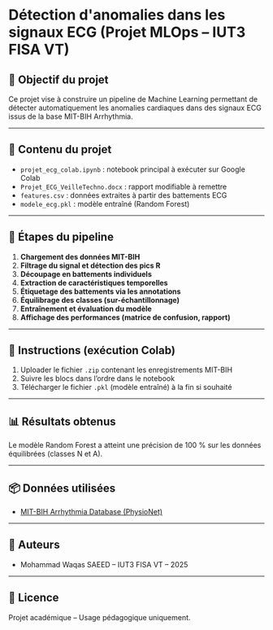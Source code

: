 
# Détection d'anomalies dans les signaux ECG (Projet MLOps – IUT3 FISA VT)

## 🎯 Objectif du projet

Ce projet vise à construire un pipeline de Machine Learning permettant de détecter automatiquement les anomalies cardiaques dans des signaux ECG issus de la base MIT-BIH Arrhythmia.

---

## 📁 Contenu du projet

- `projet_ecg_colab.ipynb` : notebook principal à exécuter sur Google Colab
- `Projet_ECG_VeilleTechno.docx` : rapport modifiable à remettre
- `features.csv` : données extraites à partir des battements ECG
- `modele_ecg.pkl` : modèle entraîné (Random Forest)

---

## 🔧 Étapes du pipeline

1. **Chargement des données MIT-BIH**
2. **Filtrage du signal et détection des pics R**
3. **Découpage en battements individuels**
4. **Extraction de caractéristiques temporelles**
5. **Étiquetage des battements via les annotations**
6. **Équilibrage des classes (sur-échantillonnage)**
7. **Entraînement et évaluation du modèle**
8. **Affichage des performances (matrice de confusion, rapport)**

---

## 📌 Instructions (exécution Colab)

1. Uploader le fichier `.zip` contenant les enregistrements MIT-BIH
2. Suivre les blocs dans l’ordre dans le notebook
3. Télécharger le fichier `.pkl` (modèle entraîné) à la fin si souhaité

---

## 📊 Résultats obtenus

Le modèle Random Forest a atteint une précision de 100 % sur les données équilibrées (classes N et A).

---

## 📦 Données utilisées

- [MIT-BIH Arrhythmia Database (PhysioNet)](https://physionet.org/content/mitdb/1.0.0/)

---

## 🙋 Auteurs

- Mohammad Waqas SAEED – IUT3 FISA VT – 2025

---

## 📝 Licence

Projet académique – Usage pédagogique uniquement.
